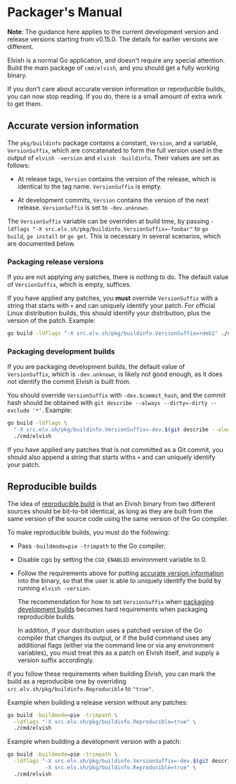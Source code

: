 # Packager's Manual

**Note**: The guidance here applies to the current development version and
release versions starting from v0.15.0. The details for earlier versions are
different.

Elvish is a normal Go application, and doesn't require any special attention.
Build the main package of `cmd/elvish`, and you should get a fully working
binary.

If you don't care about accurate version information or reproducible builds, you
can now stop reading. If you do, there is a small amount of extra work to get
them.

## Accurate version information

The `pkg/buildinfo` package contains a constant, `Version`, and a variable,
`VersionSuffix`, which are concatenated to form the full version used in the
output of `elvish -version` and `elvish -buildinfo`. Their values are set as
follows:

-   At release tags, `Version` contains the version of the release, which is
    identical to the tag name. `VersionSuffix` is empty.

-   At development commits, `Version` contains the version of the next release.
    `VersionSuffix` is set to `-dev.unknown`.

The `VersionSuffix` variable can be overriden at build time, by passing
`-ldflags "-X src.elv.sh/pkg/buildinfo.VersionSuffix=-foobar"` to `go build`,
`go install` or `go get`. This is necessary in several scenarios, which are
documented below.

### Packaging release versions

If you are not applying any patches, there is nothing to do. The default value
of `VersionSuffix`, which is empty, suffices.

If you have applied any patches, you **must** override `VersionSuffix` with a
string that starts with `+` and can uniquely identify your patch. For official
Linux distribution builds, this should identify your distribution, plus the
version of the patch. Example:

```sh
go build -ldflags "-X src.elv.sh/pkg/buildinfo.VersionSuffix=+deb1" ./cmd/elvish
```

### Packaging development builds

If you are packaging development builds, the default value of `VersionSuffix`,
which is `-dev.unknown`, is likely not good enough, as it does not identify the
commit Elvish is built from.

You should override `VersionSuffix` with `-dev.$commit_hash`, and the commit
hash should be obtained with
`git describe --always --dirty=-dirty --exclude '*'`. Example:

```sh
go build -ldflags \
  "-X src.elv.sh/pkg/buildinfo.VersionSuffix=-dev.$(git describe --always --dirty=-dirty --exclude '*')" \
  ./cmd/elvish
```

If you have applied any patches that is not committed as a Git commit, you
should also append a string that starts withs `+` and can uniquely identify your
patch.

## Reproducible builds

The idea of
[reproducible build](https://en.wikipedia.org/wiki/Reproducible_builds) is that
an Elvish binary from two different sources should be bit-to-bit identical, as
long as they are built from the same version of the source code using the same
version of the Go compiler.

To make reproducible builds, you must do the following:

-   Pass `-buildmode=pie -trimpath` to the Go compiler.

-   Disable cgo by setting the `CGO_ENABLED` environment variable to 0.

-   Follow the requirements above for putting [accurate version
    information](#accurate-version-information) into the binary, so that the
    user is able to uniquely identify the build by running `elvish -version`.

    The recommendation for how to set `VersionSuffix` when
    [packaging development builds](#packaging-development-builds) becomes hard
    requirements when packaging reproducible builds.

    In addition, if your distribution uses a patched version of the Go compiler
    that changes its output, or if the build command uses any additional flags
    (either via the command line or via any environment variables), you must
    treat this as a patch on Elvish itself, and supply a version suffix
    accordingly.

If you follow these requirements when building Elvish, you can mark the build as
a reproducible one by overriding `src.elv.sh/pkg/buildinfo.Reproducible` to
`"true"`.

Example when building a release version without any patches:

```sh
go build -buildmode=pie -trimpath \
  -ldflags "-X src.elv.sh/pkg/buildinfo.Reproducible=true" \
  ./cmd/elvish
```

Example when building a development version with a patch:

```sh
go build -buildmode=pie -trimpath \
  -ldflags "-X src.elv.sh/pkg/buildinfo.VersionSuffix=-dev.$(git describe --always --dirty=-dirty --exclude '*')-deb0 \
            -X src.elv.sh/pkg/buildinfo.Reproducible=true" \
  ./cmd/elvish
```
